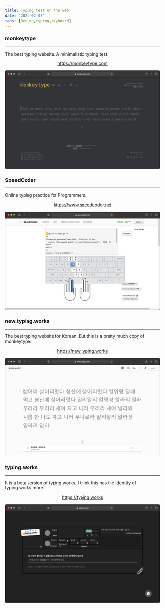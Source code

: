 ```yaml
---
title: Typing test on the web
date: "2021-02-07"
tags: [Devlog,typing,keyboard]
---
```


### monkeytype
---
The best typing website. A minimalistic typing test.
<div style="text-align:center;">
<a href="https://monkeytype.com" target="_blank">https://monkeytype.com</a>
</div>

![monkeytype](./monkeytype.png)

### SpeedCoder
---
Online typing practice for Programmers.
<div style="text-align:center;">
<a href="https://www.speedcoder.net" target="_blank">https://www.speedcoder.net</a>
</div>

![speedcoder](./speedcoder.png)

### new.typing.works
---
The best typing website for Korean. But this is a pretty much copy of monkeytype. 
<div style="text-align:center;">
<a href="https://new.typing.works" target="_blank">https://new.typing.works</a>
</div>

![newtypingworks](./newtypingworks.png)

### typing.works
---
It is a beta version of typing.works. I think this has the identity of typing.works more. 
<div style="text-align:center;">
<a href="https://typing.works" target="_blank">https://typing.works</a>
</div>

![typingworks](./typingworks.png)